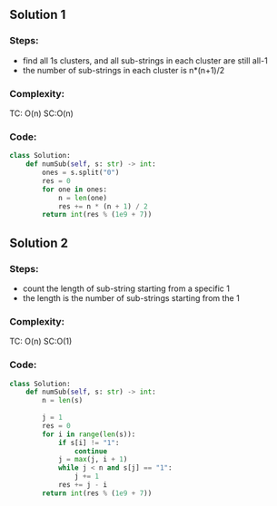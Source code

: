 ## Solution 1
### Steps:
- find all 1s clusters, and all sub-strings in each cluster are still all-1
- the number of sub-strings in each cluster is n*(n+1)/2
### Complexity:
TC: O(n) SC:O(n)
### Code:
```py
class Solution: 
    def numSub(self, s: str) -> int: 
        ones = s.split("0") 
        res = 0 
        for one in ones: 
            n = len(one) 
            res += n * (n + 1) / 2 
        return int(res % (1e9 + 7))
```

## Solution 2
### Steps:
- count the length of sub-string starting from a specific 1
- the length is the number of sub-strings starting from the 1
### Complexity:
TC: O(n) SC:O(1)
### Code:
```py
class Solution: 
    def numSub(self, s: str) -> int:         
        n = len(s) 
         
        j = 1 
        res = 0 
        for i in range(len(s)): 
            if s[i] != "1": 
                continue 
            j = max(j, i + 1) 
            while j < n and s[j] == "1": 
                j += 1 
            res += j - i 
        return int(res % (1e9 + 7))
```
